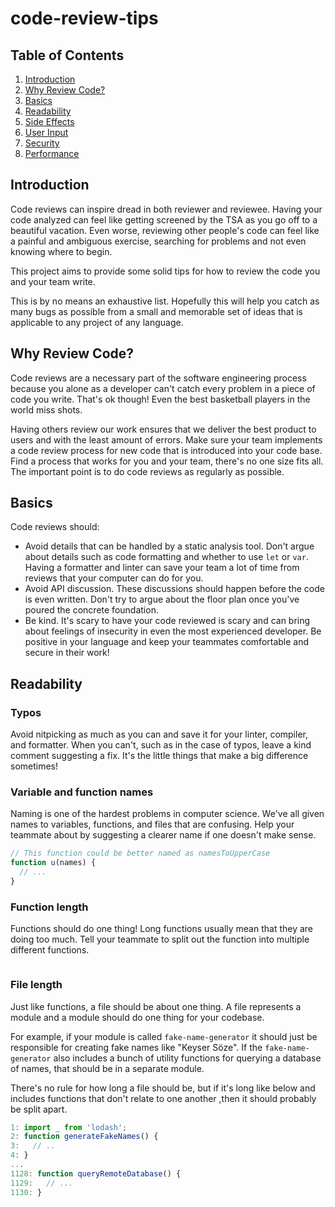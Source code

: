 # code-review-tips

## Table of Contents
  1. [Introduction](#introduction)
  2. [Why Review Code?](#why-review-code)
  3. [Basics](#basics)
  4. [Readability](#readability)
  5. [Side Effects](#side-effects)
  6. [User Input](#user-input)
  7. [Security](#security)
  8. [Performance](#performance)

## Introduction
Code reviews can inspire dread in both reviewer and reviewee. Having your
code analyzed can feel like getting screened by the TSA as you go off to a
beautiful vacation. Even worse, reviewing other people's code can feel like
a painful and ambiguous exercise, searching for problems and not even knowing where to begin.

This project aims to provide some solid tips for how to review the code you and
your team write.

This is by no means an exhaustive list. Hopefully this will help you
catch as many bugs as possible from a small and memorable set of ideas that is
applicable to any project of any language.

## Why Review Code?
Code reviews are a necessary part of the software engineering process because
you alone as a developer can't catch every problem in a piece of code you
write. That's ok though! Even the best basketball players in the world miss
shots.

Having others review our work ensures that we deliver the best product to users
and with the least amount of errors. Make sure your team implements a code
review process for new code that is introduced into your code base. Find a
process that works for you and your team, there's no one size fits all. The
important point is to do code reviews as regularly as possible.

## Basics
Code reviews should:

- Avoid details that can be handled by a static analysis tool. Don't argue about
details such as code formatting and whether to use `let` or `var`. Having a
formatter and linter can save your team a lot of time from reviews that your
computer can do for you.
- Avoid API discussion. These discussions should happen before the code is even
written. Don't try to argue about the floor plan once you've poured the concrete
foundation.
- Be kind. It's scary to have your code reviewed is scary and can bring about
feelings of insecurity in even the most experienced developer. Be positive
in your language and keep your teammates comfortable and secure in their work!

## Readability

### Typos
Avoid nitpicking as much as you can and save it for your linter, compiler, and
formatter. When you can't, such as in the case of typos, leave a kind comment
suggesting a fix. It's the little things that make a big difference sometimes!

### Variable and function names
Naming is one of the hardest problems in computer science. We've all given names
to variables, functions, and files that are confusing. Help your teammate about
by suggesting a clearer name if one doesn't make sense.

```javascript
// This function could be better named as namesToUpperCase
function u(names) {
  // ...
}
```

### Function length
Functions should do one thing! Long functions usually mean that they are doing
too much. Tell your teammate to split out the function into multiple different
functions.

```javascript

```

### File length
Just like functions, a file should be about one thing. A file represents a
module and a module should do one thing for your codebase.

For example, if your module is called `fake-name-generator` it should just be
responsible for creating fake names like "Keyser Söze". If the
`fake-name-generator` also includes a bunch of utility functions for querying a
database of names, that should be in a separate module.

There's no rule for how long a file should be, but if it's long like below and
includes functions that don't relate to one another ,then it should probably
be split apart.

```javascript
1: import _ from 'lodash';
2: function generateFakeNames() {
3:   // ..
4: }
...
1128: function queryRemoteDatabase() {
1129:   // ...  
1130: }
```
